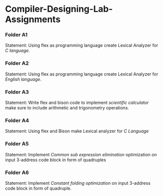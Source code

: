 # Compiler-Designing-Lab-Assignments

### Folder A1
Statement:
Using flex as programming language create Lexical Analyzer for *C language*.

### Folder A2
Statement:
Using flex as programming language create Lexical Analyzer for *English language*.

### Folder A3
Statement:
Write flex and bison code to implement *scientific calculator* make sure to include arithmetic and trigonometry operations.

### Folder A4
Statement:
Using flex and Bison make Lexical analyzer for *C Language*

### Folder A5
Statement: 
Implement *Common sub expression elimination* optimization on input 3-address code block in form of quadruples

### Folder A6
Statement: 
Implement *Constant folding optimization* on input 3-address code block in form of quadruple.
